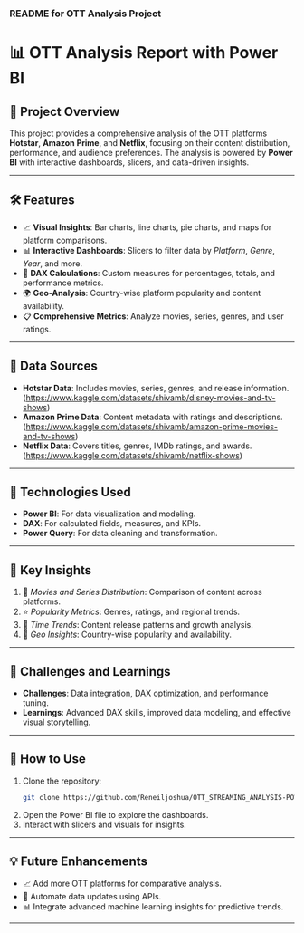 ### **README for OTT Analysis Project**

# 📊 **OTT Analysis Report with Power BI**

## 🌟 **Project Overview**  
This project provides a comprehensive analysis of the OTT platforms **Hotstar**, **Amazon Prime**, and **Netflix**, focusing on their content distribution, performance, and audience preferences. The analysis is powered by **Power BI** with interactive dashboards, slicers, and data-driven insights.  

---

## 🛠️ **Features**  
- 📈 **Visual Insights**: Bar charts, line charts, pie charts, and maps for platform comparisons.  
- 📊 **Interactive Dashboards**: Slicers to filter data by *Platform*, *Genre*, *Year*, and more.  
- 🧮 **DAX Calculations**: Custom measures for percentages, totals, and performance metrics.  
- 🌍 **Geo-Analysis**: Country-wise platform popularity and content availability.  
- 📋 **Comprehensive Metrics**: Analyze movies, series, genres, and user ratings.

---

## 📂 **Data Sources**  
- **Hotstar Data**: Includes movies, series, genres, and release information.
  (https://www.kaggle.com/datasets/shivamb/disney-movies-and-tv-shows)  
- **Amazon Prime Data**: Content metadata with ratings and descriptions.
  (https://www.kaggle.com/datasets/shivamb/amazon-prime-movies-and-tv-shows) 
- **Netflix Data**: Covers titles, genres, IMDb ratings, and awards.
  (https://www.kaggle.com/datasets/shivamb/netflix-shows)

---

## 🚀 **Technologies Used**  
- **Power BI**: For data visualization and modeling.  
- **DAX**: For calculated fields, measures, and KPIs.  
- **Power Query**: For data cleaning and transformation.

---

## 🔑 **Key Insights**  
1. 🎥 *Movies and Series Distribution*: Comparison of content across platforms.  
2. ⭐ *Popularity Metrics*: Genres, ratings, and regional trends.  
3. 📅 *Time Trends*: Content release patterns and growth analysis.  
4. 📍 *Geo Insights*: Country-wise popularity and availability.  

---

## 🤝 **Challenges and Learnings**  
- **Challenges**: Data integration, DAX optimization, and performance tuning.  
- **Learnings**: Advanced DAX skills, improved data modeling, and effective visual storytelling.  

---

## 📌 **How to Use**  
1. Clone the repository:  
   ```bash
   git clone https://github.com/Reneiljoshua/OTT_STREAMING_ANALYSIS-POWERBI/OTT_DashBoard.pbix
   ```
2. Open the Power BI file to explore the dashboards.  
3. Interact with slicers and visuals for insights.  

---

## 💡 **Future Enhancements**  
- 📈 Add more OTT platforms for comparative analysis.  
- 🤖 Automate data updates using APIs.  
- 📊 Integrate advanced machine learning insights for predictive trends.

--- 
